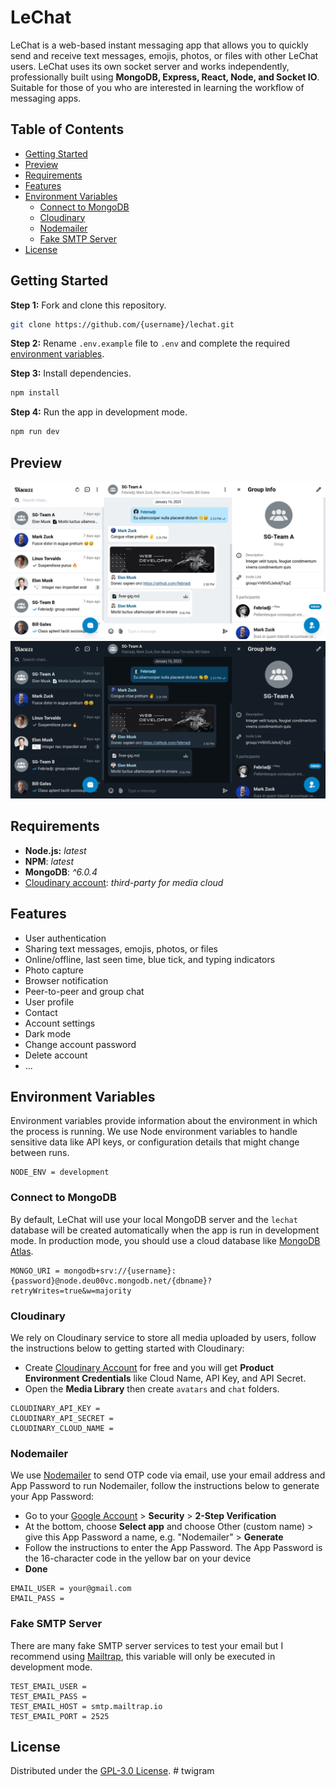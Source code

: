 # LeChat

LeChat is a web-based instant messaging app that allows you to quickly send and receive text messages, emojis, photos, or files with other LeChat users. LeChat uses its own socket server and works independently, professionally built using **MongoDB, Express, React, Node, and Socket IO**. Suitable for those of you who are interested in learning the workflow of messaging apps.

## Table of Contents

- [Getting Started](#getting-started)
- [Preview](#preview)
- [Requirements](#requirements)
- [Features](#features)
- [Environment Variables](#environment-variables)
  - [Connect to MongoDB](#connect-to-mongodb)
  - [Cloudinary](#cloudinary)
  - [Nodemailer](#nodemailer)
  - [Fake SMTP Server](#fake-smtp-server)
- [License](#license)

## Getting Started

**Step 1:** Fork and clone this repository.

```bash
git clone https://github.com/{username}/lechat.git
```

**Step 2:** Rename `.env.example` file to `.env` and complete the required [environment variables](#environment-variables).

**Step 3:** Install dependencies.

```bash
npm install
```

**Step 4:** Run the app in development mode.

```bash
npm run dev
```

## Preview

![cover](/docs/img/light-desktop.png)
![cover](/docs/img/dark-desktop.png)

## Requirements

- **Node.js:** _latest_
- **NPM**: _latest_
- **MongoDB**: _^6.0.4_
- [Cloudinary account](https://cloudinary.com): _third-party for media cloud_

## Features

- User authentication
- Sharing text messages, emojis, photos, or files
- Online/offline, last seen time, blue tick, and typing indicators
- Photo capture
- Browser notification
- Peer-to-peer and group chat
- User profile
- Contact
- Account settings
- Dark mode
- Change account password
- Delete account
- ...

## Environment Variables

Environment variables provide information about the environment in which the process is running. We use Node environment variables to handle sensitive data like API keys, or configuration details that might change between runs.

```
NODE_ENV = development
```

### Connect to MongoDB

By default, LeChat will use your local MongoDB server and the `lechat` database will be created automatically when the app is run in development mode. In production mode, you should use a cloud database like [MongoDB Atlas](https://www.mongodb.com/atlas/database).

```
MONGO_URI = mongodb+srv://{username}:{password}@node.deu00vc.mongodb.net/{dbname}?retryWrites=true&w=majority
```

### Cloudinary

We rely on Cloudinary service to store all media uploaded by users, follow the instructions below to getting started with Cloudinary:

- Create [Cloudinary Account](https://cloudinary.com/) for free and you will get **Product Environment Credentials** like Cloud Name, API Key, and API Secret.
- Open the **Media Library** then create `avatars` and `chat` folders.

```
CLOUDINARY_API_KEY =
CLOUDINARY_API_SECRET =
CLOUDINARY_CLOUD_NAME =
```

### Nodemailer

We use [Nodemailer](https://nodemailer.com/about/) to send OTP code via email, use your email address and App Password to run Nodemailer, follow the instructions below to generate your App Password:

- Go to your [Google Account](https://myaccount.google.com/) > **Security** > **2-Step Verification**
- At the bottom, choose **Select app** and choose Other (custom name) > give this App Password a name, e.g. "Nodemailer" > **Generate**
- Follow the instructions to enter the App Password. The App Password is the 16-character code in the yellow bar on your device
- **Done**

```
EMAIL_USER = your@gmail.com
EMAIL_PASS =
```

### Fake SMTP Server

There are many fake SMTP server services to test your email but I recommend using [Mailtrap](https://mailtrap.io), this variable will only be executed in development mode.

```
TEST_EMAIL_USER =
TEST_EMAIL_PASS =
TEST_EMAIL_HOST = smtp.mailtrap.io
TEST_EMAIL_PORT = 2525
```

## License

Distributed under the [GPL-3.0 License](/LICENSE).
#   t w i g r a m 
 
 